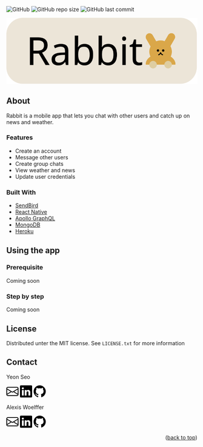<a id="readme-top"></a>
![GitHub](https://img.shields.io/github/license/awoelf/rabbit)
![GitHub repo size](https://img.shields.io/github/repo-size/awoelf/rabbit)
![GitHub last commit](https://img.shields.io/github/last-commit/awoelf/rabbit)

![rabbit-logo]

## About

Rabbit is a mobile app that lets you chat with other users and catch up on news and weather.


### Features

* Create an account
* Message other users
* Create group chats
* View weather and news
* Update user credentials

### Built With
* [SendBird](https://sendbird.com/)
* [React Native](https://reactnative.dev/)
* [Apollo GraphQL](https://www.apollographql.com/)
* [MongoDB](https://www.mongodb.com/)
* [Heroku](https://www.heroku.com/home)

## Using the app

### Prerequisite

Coming soon

### Step by step

Coming soon
<!-- 1. After starting the app, input your log in credentials or navigate to the sign up screen to create an account.
2. Once logged in, allow location services.
3.  -->



## License

Distributed unter the MIT license. See `LICENSE.txt` for more information

## Contact

Yeon Seo

[![email-svg]][yeon-email] [![linkedin-svg]][yeon-linkedin-url] [![github-svg]][yeon-github]

Alexis Woelffer

[![email-svg]][alexis-email] [![linkedin-svg]][alexis-linkedin-url] [![github-svg]][alexis-github]

<!-- Links and images -->
[rabbit-logo]: ./assets/rabbit.svg

[linkedin-svg]: ./assets/linkedin.svg
[email-svg]: ./assets/envelope.svg
[github-svg]: ./assets/github.svg

[yeon-linkedin-url]: https://www.linkedin.com/in/seo-yeon-6267b3158/
[yeon-email]: mailto:rogseo@gmail.com
[yeon-github]: https://github.com/rogseo

[alexis-linkedin-url]: https://linkedin.com/in/alexis-w-dev
[alexis-email]: mailto:awoelf@outlook.com
[alexis-github]: https://github.com/awoelf

<p align="right">(<a href="#readme-top">back to top</a>)</p>
